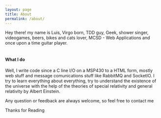 ```yaml
---
layout: page
title: About
permalink: /about/
---
```


Hey there! my name is Luis, Virgo born, TDD guy, Geek, shower singer, videogames, beers, bikes and cats lover, MCSD - Web Applications and once upon a time guitar player.
<br>
<br>

#### What I do

Well, I write code since a C line I/O on a MSP430 to a HTML form, mostly web stuff and message comunications stuff like RabbitMQ and SocketIO. I try to learn everything about everything, try to understand the existence of the universe with the help of the theories of special relativity and general relativity by Albert Einstein.

Any question or feedback are always welcome, so feel free to contact me

Thanks for Reading

